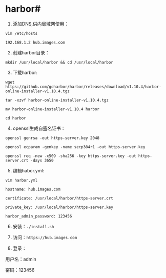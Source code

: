 # harbor#

1. 添加DNS,供内局域网使用：

```
vim /etc/hosts

192.168.1.2 hub.images.com

```

2. 创建harbor目录：

```
mkdir /usr/local/harbor && cd /usr/local/harbor
```

3. 下载harbor:

```
wget https://github.com/goharbor/harbor/releases/download/v1.10.4/harbor-online-installer-v1.10.4.tgz

tar -xzvf harbor-online-installer-v1.10.4.tgz

mv harbor-online-installer-v1.10.4 harbor 

cd harbor
```

4. openssl生成自签名证书：

```
openssl genrsa -out https-server.key 2048

openssl ecparam -genkey -name secp384r1 -out https-server.key

openssl req -new -x509 -sha256 -key https-server.key -out https-server.crt -days 3650

```

5. 编辑habor.yml:

```
vim harbor.yml

hostname: hub.images.com

certificate: /usr/local/harbor/https-server.crt

private_key: /usr/local/harbor/https-server.key

harbor_admin_password: 123456

```

6. 安装：`./install.sh`

7. 访问：`https://hub.images.com`

8. 登录：

用户名：admin

密码：123456


